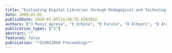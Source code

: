 ```yaml
---
title: "Evaluating Digital Libraries through Pedagogical and Technological Concepts: The Case of Cibo/Cervantes International Bibliography from Cervantes Project"
date: 2009-01-01
publishDate: 2020-07-05T14:46:35.039301Z
authors: ["J Muniz Apresa", "E Urbina", "R Furuta", "H Alhoori", "O Alvarez"]
publication_types: ["2"]
abstract: ""
featured: false
publication: "*ICERI2009 Proceedings*"
---
```


